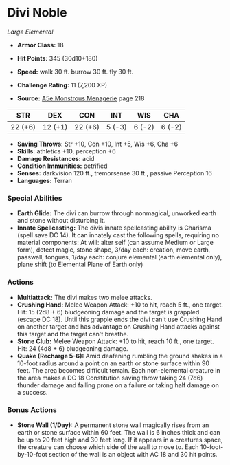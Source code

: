 # Divi Noble

*Large* *Elemental*

- **Armor Class:** 18
- **Hit Points:** 345 (30d10+180)
- **Speed:** walk 30 ft. burrow 30 ft. fly 30 ft.

- **Challenge Rating:** 11 (7,200 XP)
- **Source:** [A5e Monstrous Menagerie](https://enpublishingrpg.com/products/level-up-monstrous-menagerie-a5e) page 218

| STR | DEX | CON | INT | WIS | CHA |
| --- | --- | --- | --- | --- | --- |
| 22 (+6) | 12 (+1) | 22 (+6) | 5 (-3) | 6 (-2) | 6 (-2) |

- **Saving Throws**: Str +10, Con +10, Int +5, Wis +6, Cha +6
- **Skills:** athletics +10, perception +6
- **Damage Resistances:** acid
- **Condition Immunities:** petrified
- **Senses:** darkvision 120 ft., tremorsense 30 ft., passive Perception 16
- **Languages:** Terran

### Special Abilities

- **Earth Glide:** The divi can burrow through nonmagical, unworked earth and stone without disturbing it.
- **Innate Spellcasting:** The divis innate spellcasting ability is Charisma (spell save DC 14). It can innately cast the following spells, requiring no material components: At will: alter self (can assume Medium or Large form), detect magic, stone shape, 3/day each: creation, move earth, passwall, tongues, 1/day each: conjure elemental (earth elemental only), plane shift (to Elemental Plane of Earth only)

### Actions

- **Multiattack:** The divi makes two melee attacks.
- **Crushing Hand:** Melee Weapon Attack: +10 to hit, reach 5 ft., one target. Hit: 15 (2d8 + 6) bludgeoning damage  and the target is grappled (escape DC 18). Until this grapple ends  the divi can't use Crushing Hand on another target and has advantage on Crushing Hand attacks against this target  and the target can't breathe.
- **Stone Club:** Melee Weapon Attack: +10 to hit, reach 10 ft., one target. Hit: 24 (4d8 + 6) bludgeoning damage.
- **Quake (Recharge 5-6):** Amid deafening rumbling  the ground shakes in a 10-foot radius around a point on an earth or stone surface within 90 feet. The area becomes difficult terrain. Each non-elemental creature in the area makes a DC 18 Constitution saving throw  taking 24 (7d6) thunder damage and falling prone on a failure or taking half damage on a success.

### Bonus Actions

- **Stone Wall (1/Day):** A permanent stone wall magically rises from an earth or stone surface within 60 feet. The wall is 6 inches thick and can be up to 20 feet high and 30 feet long. If it appears in a creatures space, the creature can choose which side of the wall to move to. Each 10-foot-by-10-foot section of the wall is an object with AC 18 and 30 hit points.


